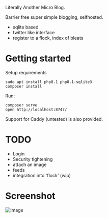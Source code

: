 Literally Another Micro Blog.

Barrier free super simple blogging, selfhosted.

- sqlite based
- twitter like interface
- register to a flock, index of bleats


# Getting started

Setup requirements
```
sudo apt install php8.1 php8.1-sqlite3
composer install
```

Run:
```
composer serve
open http://localhost:8747/
```

Support for Caddy (untested) is also provided.


# TODO

- Login
- Security tightening
- attach an image
- feeds
- integration into 'flock' (wip)

# Screenshot
![image](https://user-images.githubusercontent.com/594871/224541914-20ce6cee-24cf-4ebf-8962-0b69ea5bccf0.png)
